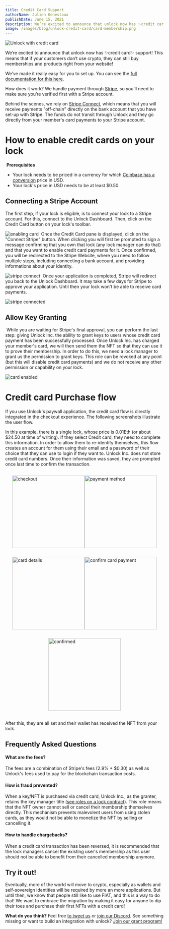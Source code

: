 ```yaml
---
title: Credit Card Support
authorName: Julien Genestoux
publishDate: June 15, 2021
description: We’re excited to announce that unlock now has ✨credit card✨ support, for all locks, on any network!
image: /images/blog/unlock-credit-card/card-membership.png
---
```


![Unlock with credit card](/images/blog/unlock-credit-card/card-membership.png)

We’re excited to announce that unlock now has ✨credit card✨ support! This means that if your customers don’t use crypto, they can still buy memberships and products right from your website!

We’ve made it really easy for you to set up. You can see the [full documentation for this here](https://unlock-protocol.com/guides/enabling-credit-cards/).

How does it work? We handle payment through [Stripe](https://stripe.com/), so you’ll need to make sure you’re verified first with a Stripe account.

Behind the scenes, we rely on [Stripe Connect](https://stripe.com/connect), which means that you will receive payments "off-chain" directly on the bank account that you have set-up with Stripe. The funds do not transit through Unlock and they go directly from your member's card payments to your Stripe account.

# How to enable credit cards on your lock

‌
**Prerequisites**
‌

- Your lock needs to be priced in a currency for which [Coinbase has a conversion](https://developers.coinbase.com/api/v2#exchange-rates) price in USD.
- Your lock's price in USD needs to be at least $0.50.
  ‌

## Connecting a Stripe Account

The first step, if your lock is eligible, is to connect your lock to a Stripe account. For this, connect to the Unlock Dashboard. Then, click on the Credit Card button on your lock's toolbar.

![enabling card](/images/blog/unlock-credit-card/enabling-card-payment.png)
‌
Once the Credit Card pane is displayed, click on the "Connect Stripe" button. When clicking you will first be prompted to sign a message confirming that you own that lock (any lock manager can do that) and that you want to enable credit card payments for it. Once confirmed, you will be redirected to the Stripe Website, where you need to follow multiple steps, including connecting a bank account, and providing informations about your identity.

![stripe connect](/images/blog/unlock-credit-card/stripe-connect.png)
‌
Once your application is completed, Stripe will redirect you back to the Unlock Dashboard. It may take a few days for Stripe to approve your application. Until then your lock won't be able to receive card payments.

![stripe connected](/images/blog/unlock-credit-card/stripe-connected.png)
‌

## Allow Key Granting

‌
While you are waiting for Stripe's final approval, you can perform the last step: giving Unlock Inc. the ability to grant keys to users whose credit card payment has been successfully processed. Once Unlock Inc. has charged your member's card, we will then send them the NFT so that they can use it to prove their membership. In order to do this, we need a lock manager to grant us the permission to grant keys. This role can be revoked at any point (but this will disable credit card payments) and we do not receive any other permission or capability on your lock.

![card enabled](/images/blog/unlock-credit-card/card-enabled.png)
‌

# Credit card Purchase flow

If you use Unlock's paywall application, the credit card flow is directly integrated in the checkout experience. The following screenshots illustrate the user flow.

In this example, there is a single lock, whose price is 0.01Eth (or about $24.50 at time of writing). If they select Credit card, they need to complete this information. In order to allow them to re-identify themselves, this flow creates an account for them using their email and a password of their choice that they can use to login if they want to. Unlock Inc. does not store credit card numbers. Once their information was saved, they are prompted once last time to confirm the transaction.

<div style="display: flex; flex-wrap: wrap; justify-content: center;">
<p><img src="/images/blog/unlock-credit-card/checkout.png" alt="checkout" width="230" height="auto"></p>

<p><img src="/images/blog/unlock-credit-card/payment-method.png" alt="payment method" width="230" height="auto"></p>

<p><img src="/images/blog/unlock-credit-card/card-details.png" alt="card details" width="230" height="auto"></p>

<p><img src="/images/blog/unlock-credit-card/confirm-payment.png" alt="confirm card payment" width="230" height="auto"></p>

<p><img src="/images/blog/unlock-credit-card/confirmed.png" alt="confirmed" width="230" height="auto">&zwnj;</p>

</div>

After this, they are all set and their wallet has received the NFT from your lock.

## Frequently Asked Questions

#### What are the fees?

‌The fees are a combination of Stripe's fees (2.9% + $0.30) as well as Unlock's fees used to pay for the blockchain transaction costs.

#### How is fraud prevented?

When a key/NFT is purchased via credit card, Unlock Inc., as the granter, retains the key manager title ([see roles on a lock contract](https://docs.unlock-protocol.com/developers/smart-contracts/lock-api/access-control)). This role means that the NFT owner cannot sell or cancel their membership themselves directly. This mechanism prevents malevolent users from using stolen cards, as they would not be able to monetize the NFT by selling or cancelling it.
‌

#### How to handle chargebacks?

When a credit card transaction has been reversed, it is recommended that the lock managers cancel the existing user's membership as this user should not be able to benefit from their cancelled membership anymore.

## Try it out!

Eventually, more of the world will move to crypto, especially as wallets and self-sovereign identities will be required by more an more applications. But until then, we know that people still like to use FIAT, and this is a way to do that! We want to embrace the migration by making it easy for anyone to dip their toes and purchase their first NFTs with a credit card!

**What do you think?** Feel free [to tweet us](https://twitter.com/unlockProtocol) or [join our Discord](https://discord.unlock-protocol.com/). See something missing or want to build an integration with unlock? [Join our grant program!](/blog/token-grant-program)
